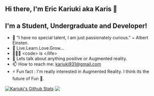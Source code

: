 ## Hi there, I'm Eric Kariuki aka Karis 👋

## I'm a Student, Undergraduate and Developer!

- 🔭 "I have no special talent, I am just passionately curious." ~ Albert Einsten.
- 🌱 Live.Learn.Love.Grow...
- 👨🏽‍💻 \<code\> is \</life\>
- 💬 Lets talk about anything positive or Augmented reality.
- 📫 How to reach me: kariuki931@gmail.com
- ⚡ Fun fact : I'm really interested in Augmented Reality. I think its the future of Fun 🥽.

<a href="https://github.com/Carrieukie">
<img align="center" alt="Kariuki's Github Stats" src="https://github-readme-stats.codestackr.vercel.app/api?username=Carrieukie&show_icons=true&hide_border=true&count_private=true&include_all_commits=true&theme=radical" /></a>
<a href="https://github.com/Carrieuke">
  <img align="center" src="https://github-readme-stats.anuraghazra1.vercel.app/api/top-langs/?username=Carrieukie&layout=compact&theme=radical" />
</a>
